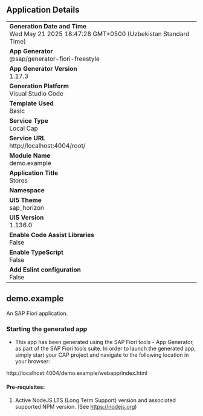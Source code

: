 ## Application Details
|               |
| ------------- |
|**Generation Date and Time**<br>Wed May 21 2025 18:47:28 GMT+0500 (Uzbekistan Standard Time)|
|**App Generator**<br>@sap/generator-fiori-freestyle|
|**App Generator Version**<br>1.17.3|
|**Generation Platform**<br>Visual Studio Code|
|**Template Used**<br>Basic|
|**Service Type**<br>Local Cap|
|**Service URL**<br>http://localhost:4004/root/|
|**Module Name**<br>demo.example|
|**Application Title**<br>Stores|
|**Namespace**<br>|
|**UI5 Theme**<br>sap_horizon|
|**UI5 Version**<br>1.136.0|
|**Enable Code Assist Libraries**<br>False|
|**Enable TypeScript**<br>False|
|**Add Eslint configuration**<br>False|

## demo.example

An SAP Fiori application.

### Starting the generated app

-   This app has been generated using the SAP Fiori tools - App Generator, as part of the SAP Fiori tools suite.  In order to launch the generated app, simply start your CAP project and navigate to the following location in your browser:

http://localhost:4004/demo.example/webapp/index.html

#### Pre-requisites:

1. Active NodeJS LTS (Long Term Support) version and associated supported NPM version.  (See https://nodejs.org)


